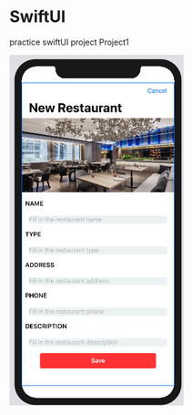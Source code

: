 # SwiftUI
practice swiftUI project
Project1


![image](https://github.com/JamesMDJ/SwiftUI/blob/master/Project1/Screenshot%202019-11-27_11-10-20-735.png)
